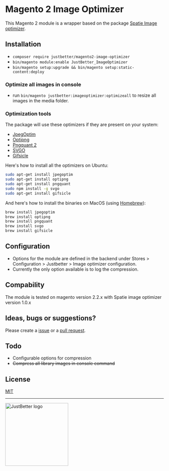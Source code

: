 # Magento 2 Image Optimizer

This Magento 2 module is a wrapper based on the package [Spatie Image optimizer](https://github.com/spatie/image-optimizer). 

## Installation
- `composer require justbetter/magento2-image-optimizer`
- `bin/magento module:enable JustBetter_ImageOptimizer`
- `bin/magento setup:upgrade && bin/magento setup:static-content:deploy`

### Optimize all images in console
- run `bin/magento justbetter:imageoptimizer:optimizeall` to resize all images in the media folder.

### Optimization tools

The package will use these optimizers if they are present on your system:

- [JpegOptim](http://freecode.com/projects/jpegoptim)
- [Optipng](http://optipng.sourceforge.net/)
- [Pngquant 2](https://pngquant.org/)
- [SVGO](https://github.com/svg/svgo)
- [Gifsicle](http://www.lcdf.org/gifsicle/)

Here's how to install all the optimizers on Ubuntu:

```bash
sudo apt-get install jpegoptim
sudo apt-get install optipng
sudo apt-get install pngquant
sudo npm install -g svgo
sudo apt-get install gifsicle
```

And here's how to install the binaries on MacOS (using [Homebrew](https://brew.sh/)):

```bash
brew install jpegoptim
brew install optipng
brew install pngquant
brew install svgo
brew install gifsicle
```

## Configuration
- Options for the module are defined in the backend under Stores > Configuration > Justbetter > Image optimizer configuration.
- Currently the only option available is to log the compression.

## Compability
The module is tested on magento version 2.2.x with Spatie image optimizer version 1.0.x

## Ideas, bugs or suggestions?
Please create a [issue](https://github.com/justbetter/magento2-image-optimizer/issues) or a [pull request](https://github.com/justbetter/magento2-image-optimizer/pulls).

## Todo
- Configurable options for compression
- ~~Compress all library images in console command~~

## License
[MIT](LICENSE)

---

<a href="https://justbetter.nl" title="JustBetter"><img src="https://raw.githubusercontent.com/justbetter/art/master/justbetter-logo.png" width="200px" alt="JustBetter logo"></a>
